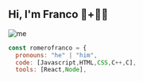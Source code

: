 ## Hi, I'm Franco 👋+👨‍💻
![me](https://github.com/user-attachments/assets/f86ee044-af24-47a5-a0fe-e0d77d7f8551)
```js
const romerofranco = {
  pronouns: "he" | "him",
  code: [Javascript,HTML,CSS,C++,C],
  tools: [React,Node], 
```
<!--
**romerofranco/romerofranco** is a ✨ _special_ ✨ repository because its `README.md` (this file) appears on your GitHub profile.

Here are some ideas to get you started:

- 🔭 I’m currently working on ...
- 🌱 I’m currently learning ...
- 👯 I’m looking to collaborate on ...
- 🤔 I’m looking for help with ...
- 💬 Ask me about ...
- 📫 How to reach me: ...
- 😄 Pronouns: ...
- ⚡ Fun fact: ...
-->

